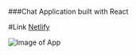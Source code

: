 ###Chat Application built with React


#Link [Netlify](https://boring-bassi-5baa32.netlify.app/)

![Image of App](https://github.com/steffny1/Chat-App---React/)
